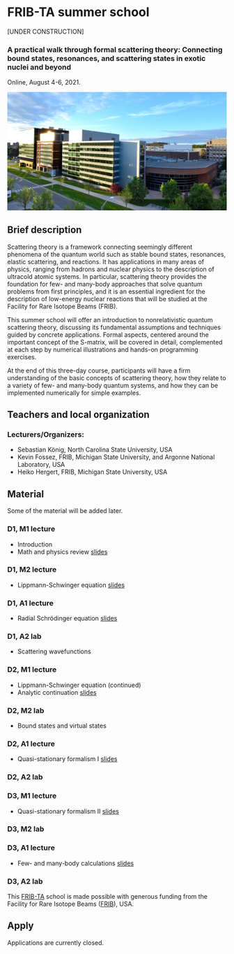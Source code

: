 # FRIB-TA summer school

[UNDER CONSTRUCTION]

### A practical walk through formal scattering theory: Connecting bound states, resonances, and scattering states in exotic nuclei and beyond

Online, August 4-6, 2021.  

![FRIB](images/FRIB_southeast_view_cropped.jpg)

## Brief description

Scattering theory is a framework connecting seemingly different phenomena of the quantum world such as stable bound states, resonances, elastic scattering, and reactions. It has applications in many areas of physics, ranging from hadrons and nuclear physics to the description of ultracold atomic systems. In particular, scattering theory provides the foundation for few- and many-body approaches that solve quantum problems from first principles, and it is an essential ingredient for the description of low-energy nuclear reactions that will be studied at the Facility for Rare Isotope Beams (FRIB).

This summer school will offer an introduction to nonrelativistic quantum scattering theory, discussing its fundamental assumptions and techniques guided by concrete applications. Formal aspects, centered around the important concept of the S-matrix, will be covered in detail, complemented at each step by numerical illustrations and hands-on programming exercises.
 
At the end of this three-day course, participants will have a firm understanding of the basic concepts of scattering theory, how they relate to a variety of few- and many-body quantum systems, and how they can be implemented numerically for simple examples.
 

## Teachers and local organization

### Lecturers/Organizers: 
- Sebastian K&ouml;nig, North Carolina State University, USA
- Kevin Fossez, FRIB, Michigan State University, and Argonne National Laboratory, USA
- Heiko Hergert, FRIB, Michigan State University, USA


## Material

Some of the material will be added later.

### D1, M1 lecture
- Introduction
- Math and physics review [slides](slides/lecture_FRIBTA_scatt_th_reminder.pdf)

### D1, M2 lecture
- Lippmann-Schwinger equation [slides](slides/lseq.pdf)

### D1, A1 lecture
- Radial Schrödinger equation [slides](slides/radseq.pdf)

### D1, A2 lab
- Scattering wavefunctions

### D2, M1 lecture
- Lippmann-Schwinger equation (continued)
- Analytic continuation [slides](slides/contour.pdf)

### D2, M2 lab
- Bound states and virtual states

### D2, A1 lecture
- Quasi-stationary formalism I [slides](slides/lecture_FRIBTA_scatt_th_QSF_I.pdf)

### D2, A2 lab

### D3, M1 lecture
- Quasi-stationary formalism II [slides](slides/lecture_FRIBTA_scatt_th_QSF_II.pdf)

### D3, M2 lab

### D3, A1 lecture
- Few- and many-body calculations [slides](slides/)

### D3, A2 lab






This [FRIB-TA](https://fribtheoryalliance.org/) school is made possible with generous funding from the Facility for Rare Isotope Beams ([FRIB](https://frib.msu.edu/)), USA.


## Apply

Applications are currently closed.
